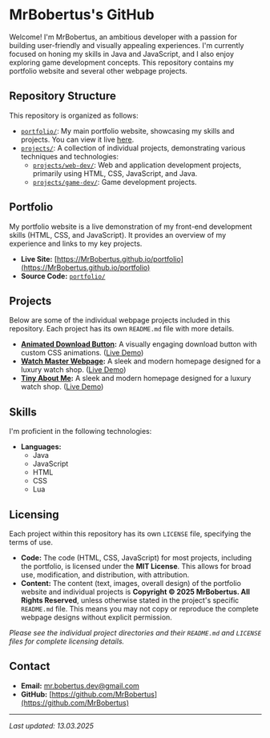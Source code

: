 # MrBobertus's GitHub

Welcome! I'm MrBobertus, an ambitious developer with a passion for building user-friendly and visually appealing experiences.  I'm currently focused on honing my skills in Java and JavaScript, and I also enjoy exploring game development concepts. This repository contains my portfolio website and several other webpage projects.

## Repository Structure

This repository is organized as follows:

*   [`portfolio/`](https://github.com/MrBobertus/MrBobertus.github.io/tree/main/portfolio): My main portfolio website, showcasing my skills and projects. You can view it live [here](https://MrBobertus.github.io/portfolio).
*   [`projects/`](https://github.com/MrBobertus/MrBobertus.github.io/tree/main/projects): A collection of individual projects, demonstrating various techniques and technologies:
    *   [`projects/web-dev/`](https://github.com/MrBobertus/MrBobertus.github.io/tree/main/projects/web-dev): Web and application development projects, primarily using HTML, CSS, JavaScript, and Java.
    *   [`projects/game-dev/`](https://github.com/MrBobertus/MrBobertus.github.io/tree/main/projects/game-dev): Game development projects.

## Portfolio

My portfolio website is a live demonstration of my front-end development skills (HTML, CSS, and JavaScript). It provides an overview of my experience and links to my key projects.

*   **Live Site:** [https://MrBobertus.github.io/portfolio](https://MrBobertus.github.io/portfolio)
*   **Source Code:** [`portfolio/`](https://github.com/MrBobertus/MrBobertus.github.io/tree/main/portfolio)

## Projects

Below are some of the individual webpage projects included in this repository. Each project has its own `README.md` file with more details.

*   **[Animated Download Button](projects/web-dev/animated-download-button/):**  A visually engaging download button with custom CSS animations. ([Live Demo](https://mrbobertus.github.io/projects/web-dev/animated-download-button/))
*   **[Watch Master Webpage](projects/web-dev/watchmaster-web/):**  A sleek and modern homepage designed for a luxury watch shop. ([Live Demo](https://mrbobertus.github.io/projects/web-dev/watchmaster-web/))
*   **[Tiny About Me](projects/web-dev/tiny-about-me/):**  A sleek and modern homepage designed for a luxury watch shop. ([Live Demo](https://mrbobertus.github.io/projects/web-dev/tiny-about-me/))

## Skills

I'm proficient in the following technologies:

*   **Languages:**
    *   Java
    *   JavaScript
    *   HTML
    *   CSS
    *   Lua

## Licensing

Each project within this repository has its own `LICENSE` file, specifying the terms of use.

*   **Code:** The code (HTML, CSS, JavaScript) for most projects, including the portfolio, is licensed under the **MIT License**. This allows for broad use, modification, and distribution, with attribution.
*   **Content:** The content (text, images, overall design) of the portfolio website and individual projects is **Copyright © 2025 MrBobertus. All Rights Reserved**, unless otherwise stated in the project's specific `README.md` file. This means you may not copy or reproduce the complete webpage designs without explicit permission.

*Please see the individual project directories and their `README.md` and `LICENSE` files for complete licensing details.*

## Contact

*   **Email:** mr.bobertus.dev@gmail.com
*   **GitHub:** [https://github.com/MrBobertus](https://github.com/MrBobertus)

---

*Last updated: 13.03.2025*
